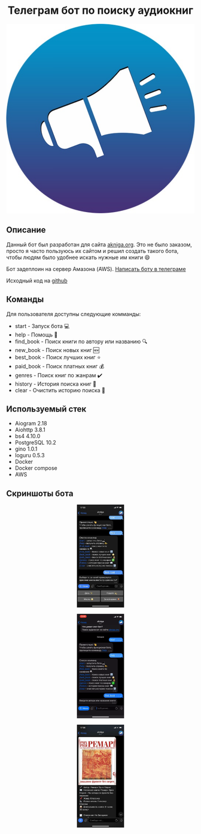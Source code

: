 <h1 align="center">Телеграм бот по поиску аудиокниг</h1>
<p align="center">
<img src="./readme_assets/logo.jpg">
</p>

## Описание
Данный бот был разработан для сайта [akniga.org](https://akniga.org/). Это не было заказом, просто я часто 
пользуюсь их сайтом и решил создать такого бота, чтобы людям было удобнее искать нужные им книги :smile:

Бот задеплоин на сервер Амазона (AWS). [Написать боту в телеграме](https://t.me/akniga_org_bot)

Исходный код на [github](https://github.com/kaucap/audio-bot)

## Команды
Для пользователя доступны следующие комманды:
- start - Запуск бота :computer:
- help - Помощь :loudspeaker:
- find_book - Поиск книги по автору или названию :mag:
- new_book - Поиск новых книг :new:
- best_book - Поиск лучших книг :star:
- paid_book - Поиск платных книг :moneybag:
- genres - Поиск книг по жанрам :heavy_check_mark:
- history - История поиска книг :book:
- clear - Очистить историю поиска :put_litter_in_its_place:

## Используемый стек
- Aiogram 2.18
- Aiohttp 3.8.1
- bs4 4.10.0
- PostgreSQL 10.2
- gino 1.0.1
- loguru 0.5.3
- Docker
- Docker compose
- AWS 

## Скриншоты бота

<p align="center">
<img src="./readme_assets/second%20photo.jpg" width="25%"></p>

<p align="center">
<img src="./readme_assets/bot%20gif.gif" width="25%"></p>

<p align="center">
<img src="./readme_assets/first%20photo.jpg" width="25%"></p>

